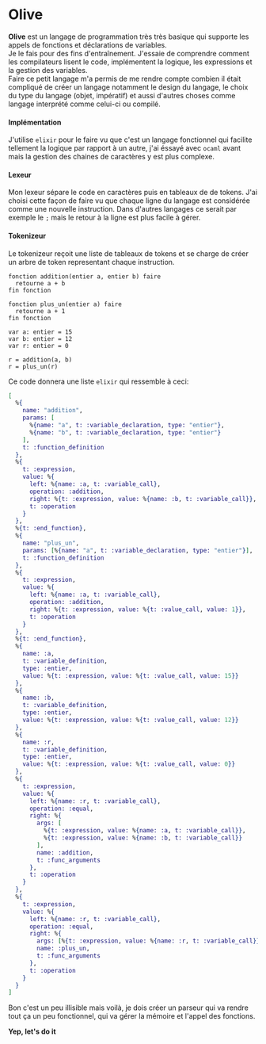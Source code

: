 # Olive

<strong>Olive</strong> est un langage de programmation très très basique
qui supporte les appels de fonctions et déclarations de variables. <br />
Je le fais pour des fins d'entraînement. J'essaie de comprendre comment les
compilateurs lisent le code, implémentent la logique, les expressions et la
gestion des variables.<br />
Faire ce petit langage m'a permis de me rendre compte combien il était
compliqué de créer un langage notamment le design du langage, le choix du type
du langage (objet, impératif) et aussi d'autres choses comme langage interprété
comme celui-ci ou compilé. <br />

#### Implémentation
J'utilise `elixir` pour le faire vu que c'est un langage fonctionnel qui
facilite tellement la logique par rapport à un autre, j'ai éssayé avec `ocaml`
avant mais la gestion des chaines de caractères y est plus complexe.

#### Lexeur
Mon lexeur sépare le code en caractères puis en tableaux de de tokens. J'ai choisi
cette façon de faire vu que chaque ligne du langage est considérée comme une
nouvelle instruction. Dans d'autres langages ce serait par exemple le `;` mais
le retour à la ligne est plus facile à gérer.

#### Tokenizeur
Le tokenizeur reçoit une liste de tableaux de tokens et se charge de créer un arbre
de token representant chaque instruction. <br />
```
fonction addition(entier a, entier b) faire
  retourne a + b
fin fonction

fonction plus_un(entier a) faire
  retourne a + 1
fin fonction

var a: entier = 15
var b: entier = 12
var r: entier = 0

r = addition(a, b)
r = plus_un(r)
```
Ce code donnera une liste `elixir` qui ressemble à ceci:
```elixir
[
  %{
    name: "addition",
    params: [
      %{name: "a", t: :variable_declaration, type: "entier"},
      %{name: "b", t: :variable_declaration, type: "entier"}
    ],
    t: :function_definition
  },
  %{
    t: :expression,
    value: %{
      left: %{name: :a, t: :variable_call},
      operation: :addition,
      right: %{t: :expression, value: %{name: :b, t: :variable_call}},
      t: :operation
    }
  },
  %{t: :end_function},
  %{
    name: "plus_un",
    params: [%{name: "a", t: :variable_declaration, type: "entier"}],
    t: :function_definition
  },
  %{
    t: :expression,
    value: %{
      left: %{name: :a, t: :variable_call},
      operation: :addition,
      right: %{t: :expression, value: %{t: :value_call, value: 1}},
      t: :operation
    }
  },
  %{t: :end_function},
  %{
    name: :a,
    t: :variable_definition,
    type: :entier,
    value: %{t: :expression, value: %{t: :value_call, value: 15}}
  },
  %{
    name: :b,
    t: :variable_definition,
    type: :entier,
    value: %{t: :expression, value: %{t: :value_call, value: 12}}
  },
  %{
    name: :r,
    t: :variable_definition,
    type: :entier,
    value: %{t: :expression, value: %{t: :value_call, value: 0}}
  },
  %{
    t: :expression,
    value: %{
      left: %{name: :r, t: :variable_call},
      operation: :equal,
      right: %{
        args: [
          %{t: :expression, value: %{name: :a, t: :variable_call}},
          %{t: :expression, value: %{name: :b, t: :variable_call}}
        ],
        name: :addition,
        t: :func_arguments
      },
      t: :operation
    }
  },
  %{
    t: :expression,
    value: %{
      left: %{name: :r, t: :variable_call},
      operation: :equal,
      right: %{
        args: [%{t: :expression, value: %{name: :r, t: :variable_call}}],
        name: :plus_un,
        t: :func_arguments
      },
      t: :operation
    }
  }
]
```

Bon c'est un peu illisible mais voilà, je dois créer un parseur qui va rendre
tout ça un peu fonctionnel, qui va gérer la mémoire et l'appel des fonctions.

<strong>Yep, let's do it</strong>